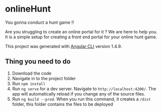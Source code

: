 # onlineHunt
You gonna conduct a hunt game !!

Are you struggling to create an online portal for it ?
We are here to help you. It is a simple setup for creating a front end portal for your online hunt game.

This project was generated with [Angular CLI](https://github.com/angular/angular-cli) version 1.4.9.

## Thing you need to do

1. Download the code
2. Navigate in to the project folder
3. Run `npm install` 
4. Run `ng serve` for a dev server. Navigate to `http://localhost:4200/`. The app will automatically reload if you change any of the source files.
5. Run `ng build --prod`. When you run this command, it creates a `/dist` folder, this folder contains the files to be deployed